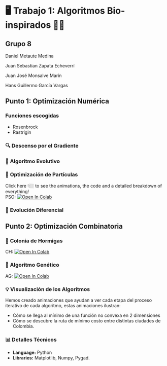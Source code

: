 # 🖥️  **Trabajo 1: Algoritmos Bio-inspirados** 🐍🧬
## **Grupo 8**
Daniel Metaute Medina

Juan Sebastian Zapata Echeverrí

Juan José Monsalve Marín

Hans Guillermo García Vargas


## Punto 1: Optimización Numérica

### **Funciones escogidas**
- Rosenbrock
- Rastrigin

### 🔍 **Descenso por el Gradiente**

### 🐛 **Algoritmo Evolutivo**

### 🦅 **Optimización de Partículas**
Click here 👇🏼 to see the animations, the code and a detailed breakdown of everything!  
PSO: <a href="https://colab.research.google.com/github/metaute73/Trabajo-01-RNA-corregido/blob/main/Punto_1_Optimizaci%C3%B3n_Num%C3%A9rica/Particle_Swarm_Optimization_(PSO).ipynb" target="_parent"><img src="https://colab.research.google.com/assets/colab-badge.svg" alt="Open In Colab"/></a>

### 🦋 **Evolución Diferencial**

## Punto 2: Optimización Combinatoria

### 🐜 **Colonia de Hormigas**
CH: <a href="https://colab.research.google.com/github/metaute73/Trabajo-01-RNA-corregido/blob/main/Punto_2_Optimizaci%C3%B3n_Combinatoria/Colonia_de_Hormigas.ipynb" target="_parent"><img src="https://colab.research.google.com/assets/colab-badge.svg" alt="Open In Colab"/></a>

### 🔄 **Algoritmo Genético**
AG: <a href="https://colab.research.google.com/github/metaute73/Trabajo-01-RNA-corregido/blob/main/Punto_2_Optimizaci%C3%B3n_Combinatoria/Algoritmo_Gen%C3%A9tico.ipynb" target="_parent"><img src="https://colab.research.google.com/assets/colab-badge.svg" alt="Open In Colab"/></a>

### 💡 **Visualización de los Algoritmos**
Hemos creado animaciones que ayudan a ver cada etapa del proceso iterativo de cada algoritmo, estas animaciones ilustran:
- Cómo se llega al mínimo de una función no convexa en 2 dimensiones
- Cómo se descubre la ruta de mínimo costo entre distintas ciudades de Colombia.

### 📊 **Detalles Técnicos**
- **Language:** Python
- **Libraries:** Matplotlib, Numpy, Pygad.
